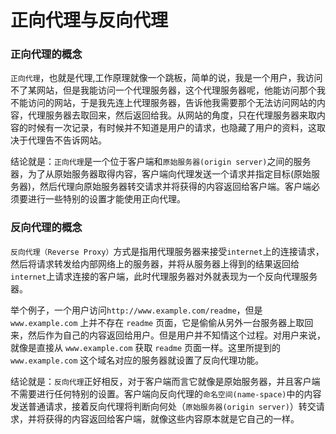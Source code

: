 # 正向代理与反向代理


### 正向代理的概念

```正向代理```，也就是代理,工作原理就像一个跳板，简单的说，我是一个用户，我访问不了某网站，但是我能访问一个代理服务器，这个代理服务器呢，他能访问那个我不能访问的网站，于是我先连上代理服务器，告诉他我需要那个无法访问网站的内容，代理服务器去取回来，然后返回给我。从网站的角度，只在代理服务器来取内容的时候有一次记录，有时候并不知道是用户的请求，也隐藏了用户的资料，这取决于代理告不告诉网站。

结论就是：```正向代理```是一个位于客户端和```原始服务器(origin server)```之间的服务器，为了从原始服务器取得内容，客户端向代理发送一个请求并指定目标(原始服务器)，然后代理向原始服务器转交请求并将获得的内容返回给客户端。客户端必须要进行一些特别的设置才能使用正向代理。


### 反向代理的概念

```反向代理（Reverse Proxy）```方式是指用代理服务器来接受```internet```上的连接请求，然后将请求转发给内部网络上的服务器，并将从服务器上得到的结果返回给```internet```上请求连接的客户端，此时代理服务器对外就表现为一个反向代理服务器。

举个例子，一个用户访问```http://www.example.com/readme```，但是 ```www.example.com``` 上并不存在 ```readme``` 页面，它是偷偷从另外一台服务器上取回来，然后作为自己的内容返回给用户。但是用户并不知情这个过程。对用户来说，就像是直接从 ```www.example.com``` 获取 ```readme``` 页面一样。这里所提到的 ```www.example.com``` 这个域名对应的服务器就设置了反向代理功能。

结论就是：```反向代理```正好相反，对于客户端而言它就像是原始服务器，并且客户端不需要进行任何特别的设置。客户端向反向代理的```命名空间(name-space)```中的内容发送普通请求，接着反向代理将判断向何处（```原始服务器(origin server)```）转交请求，并将获得的内容返回给客户端，就像这些内容原本就是它自己的一样。
